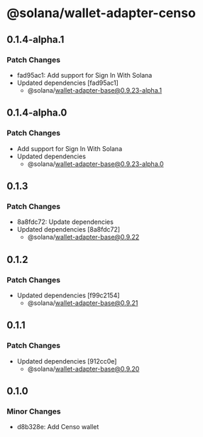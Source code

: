 # @solana/wallet-adapter-censo

## 0.1.4-alpha.1

### Patch Changes

-   fad95ac1: Add support for Sign In With Solana
-   Updated dependencies [fad95ac1]
    -   @solana/wallet-adapter-base@0.9.23-alpha.1

## 0.1.4-alpha.0

### Patch Changes

-   Add support for Sign In With Solana
-   Updated dependencies
    -   @solana/wallet-adapter-base@0.9.23-alpha.0

## 0.1.3

### Patch Changes

-   8a8fdc72: Update dependencies
-   Updated dependencies [8a8fdc72]
    -   @solana/wallet-adapter-base@0.9.22

## 0.1.2

### Patch Changes

-   Updated dependencies [f99c2154]
    -   @solana/wallet-adapter-base@0.9.21

## 0.1.1

### Patch Changes

-   Updated dependencies [912cc0e]
    -   @solana/wallet-adapter-base@0.9.20

## 0.1.0

### Minor Changes

-   d8b328e: Add Censo wallet
